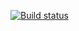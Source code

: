 [![Build status][appveyor-badge]][appveyor]

[appveyor]:          https://ci.appveyor.com/project/warning-explosive/Core

[appveyor-badge]:    https://ci.appveyor.com/api/projects/status/github/warning-explosive/Core?svg=true
